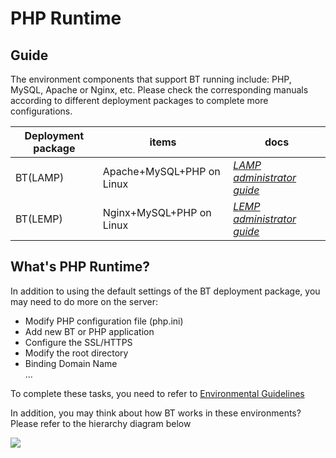 # PHP Runtime

## Guide

The environment components that support BT running include: PHP, MySQL, Apache or Nginx, etc. Please check the corresponding manuals according to different deployment packages to complete more configurations.

| Deployment package | items| docs |
| --- | --- | --- |
| BT(LAMP) | Apache+MySQL+PHP on Linux | *[LAMP administrator guide](https://support.websoft9.com/docs/lamp)* |
| BT(LEMP)| Nginx+MySQL+PHP on Linux |*[LEMP administrator guide](https://support.websoft9.com/docs/lnmp)*|

## What's PHP Runtime?

In addition to using the default settings of the BT deployment package, you may need to do more on the server:

- Modify PHP configuration file (php.ini)
- Add new BT or PHP application
- Configure the SSL/HTTPS
- Modify the root directory
- Binding Domain Name  
...

To complete these tasks, you need to refer to [Environmental Guidelines](/admin-runtime.md#guide)

In addition, you may think about how BT works in these environments? Please refer to the hierarchy diagram below

![](https://libs.websoft9.com/Websoft9/DocsPicture/en/lamp/lamp-imagestacks-websoft9.png)